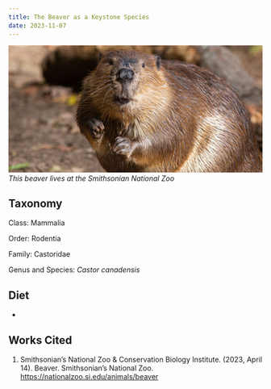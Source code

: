 ```yaml
---
title: The Beaver as a Keystone Species
date: 2023-11-07
---
```


![A beaver up close](./beaver_smithsonian.jpg)
*This beaver lives at the Smithsonian National Zoo*

## Taxonomy

Class: Mammalia

Order: Rodentia 

Family: Castoridae

Genus and Species: *Castor canadensis*

## Diet

-

## Works Cited

1. Smithsonian’s National Zoo & Conservation Biology Institute. (2023, April 14). Beaver. Smithsonian’s National Zoo. <https://nationalzoo.si.edu/animals/beaver>

